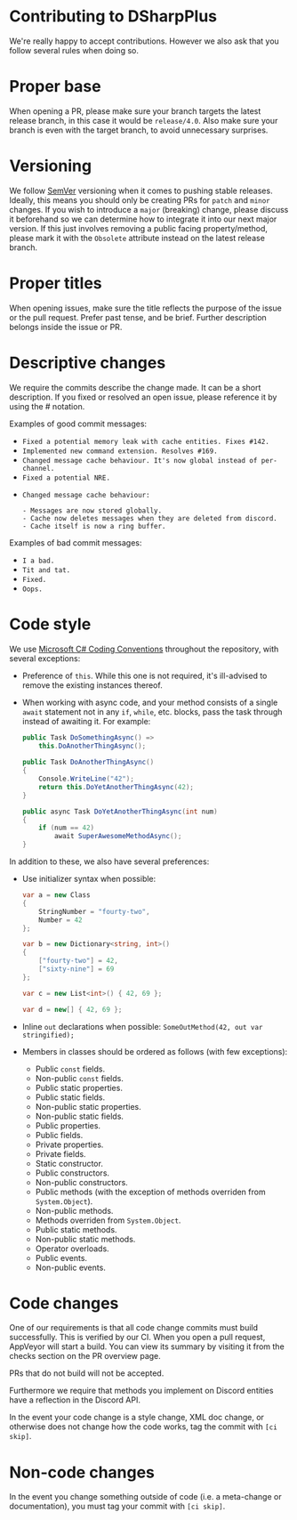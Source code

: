 # Contributing to DSharpPlus
We're really happy to accept contributions. However we also ask that you follow several rules when doing so.

# Proper base
When opening a PR, please make sure your branch targets the latest release branch, in this case it would be `release/4.0`. Also make sure your branch is even with the target branch, to avoid unnecessary surprises.

# Versioning
We follow [SemVer](https://semver.org/) versioning when it comes to pushing stable releases. Ideally, this means you should only be creating PRs for `patch` and `minor` changes. If you wish to introduce a `major` (breaking) change, please discuss it beforehand so we can determine how to integrate it into our next major version. If this just involves removing a public facing property/method, please mark it with the `Obsolete` attribute instead on the latest release branch. 

# Proper titles
When opening issues, make sure the title reflects the purpose of the issue or the pull request. Prefer past tense, and 
be brief. Further description belongs inside the issue or PR.

# Descriptive changes
We require the commits describe the change made. It can be a short description. If you fixed or resolved an open issue, 
please reference it by using the # notation.

Examples of good commit messages:

* `Fixed a potential memory leak with cache entities. Fixes #142.`
* `Implemented new command extension. Resolves #169.`
* `Changed message cache behaviour. It's now global instead of per-channel.`
* `Fixed a potential NRE.`
* ```
  Changed message cache behaviour:
  
  - Messages are now stored globally.
  - Cache now deletes messages when they are deleted from discord.
  - Cache itself is now a ring buffer.
  ```

Examples of bad commit messages:

* `I a bad.`
* `Tit and tat.`
* `Fixed.`
* `Oops.`

# Code style
We use [Microsoft C# Coding Conventions](https://docs.microsoft.com/en-us/dotnet/csharp/programming-guide/inside-a-program/coding-conventions) 
throughout the repository, with several exceptions:

* Preference of `this`. While this one is not required, it's ill-advised to remove the existing instances thereof.
* When working with async code, and your method consists of a single `await` statement not in any `if`, `while`, etc. 
  blocks, pass the task through instead of awaiting it. For example:
  
  ```cs
  public Task DoSomethingAsync() =>
      this.DoAnotherThingAsync();
      
  public Task DoAnotherThingAsync()
  {
      Console.WriteLine("42");
      return this.DoYetAnotherThingAsync(42);
  }
  
  public async Task DoYetAnotherThingAsync(int num)
  {
      if (num == 42)
          await SuperAwesomeMethodAsync();
  }
  ```

In addition to these, we also have several preferences:

* Use initializer syntax when possible:

  ```cs
  var a = new Class
  {
      StringNumber = "fourty-two",
      Number = 42
  };
  
  var b = new Dictionary<string, int>()
  {
      ["fourty-two"] = 42,
      ["sixty-nine"] = 69
  };
  
  var c = new List<int>() { 42, 69 };
  
  var d = new[] { 42, 69 };
  ```
* Inline `out` declarations when possible: `SomeOutMethod(42, out var stringified);`
* Members in classes should be ordered as follows (with few exceptions):
   * Public `const` fields.
   * Non-public `const` fields.
   * Public static properties.
   * Public static fields.
   * Non-public static properties.
   * Non-public static fields.
   * Public properties.
   * Public fields.
   * Private properties.
   * Private fields.
   * Static constructor.
   * Public constructors.
   * Non-public constructors.
   * Public methods (with the exception of methods overriden from `System.Object`).
   * Non-public methods.
   * Methods overriden from `System.Object`.
   * Public static methods.
   * Non-public static methods.
   * Operator overloads.
   * Public events.
   * Non-public events.

# Code changes
One of our requirements is that all code change commits must build successfully. This is verified by our CI. When you 
open a pull request, AppVeyor will start a build. You can view its summary by visiting it from the checks section on 
the PR overview page.

PRs that do not build will not be accepted.

Furthermore we require that methods you implement on Discord entities have a reflection in the Discord API.

In the event your code change is a style change, XML doc change, or otherwise does not change how the code works, tag 
the commit with `[ci skip]`.

# Non-code changes
In the event you change something outside of code (i.e. a meta-change or documentation), you must tag your commit with 
`[ci skip]`.
